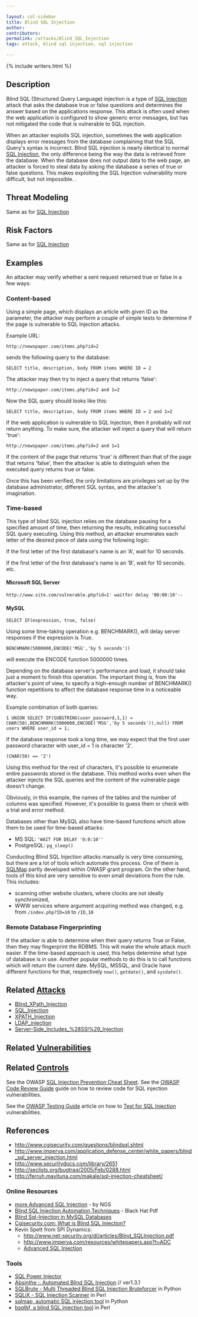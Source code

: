 ```yaml
---

layout: col-sidebar
title: Blind SQL Injection
author: 
contributors:
permalink: /attacks/Blind_SQL_Injection
tags: attack, blind sql injection, sql injection

---
```


{% include writers.html %}

## Description

Blind SQL (Structured Query Language) injection is a type of [SQL
Injection](https://owasp.org/www-community/attacks/SQL_Injection) attack that asks the database true
or false questions and determines the answer based on the applications
response. This attack is often used when the web application is
configured to show generic error messages, but has not mitigated the
code that is vulnerable to SQL injection.

When an attacker exploits SQL injection, sometimes the web application
displays error messages from the database complaining that the SQL
Query's syntax is incorrect. Blind SQL injection is nearly identical to
normal [SQL Injection](https://owasp.org/www-community/attacks/SQL_Injection), the only difference
being the way the data is retrieved from the database. When the database
does not output data to the web page, an attacker is forced to steal
data by asking the database a series of true or false questions. This
makes exploiting the SQL Injection vulnerability more difficult, but not
impossible. .

## Threat Modeling

Same as for [SQL Injection](https://owasp.org/www-community/attacks/SQL_Injection)

## Risk Factors

Same as for [SQL Injection](https://owasp.org/www-community/attacks/SQL_Injection)

## Examples

An attacker may verify whether a sent request returned true or false in
a few ways:

### Content-based

Using a simple page, which displays an article with given ID as the
parameter, the attacker may perform a couple of simple tests to
determine if the page is vulnerable to SQL Injection attacks.

Example URL:

    http://newspaper.com/items.php?id=2

sends the following query to the database:

    SELECT title, description, body FROM items WHERE ID = 2

The attacker may then try to inject a query that returns 'false':

    http://newspaper.com/items.php?id=2 and 1=2

Now the SQL query should looks like this:

    SELECT title, description, body FROM items WHERE ID = 2 and 1=2

If the web application is vulnerable to SQL Injection, then it probably
will not return anything. To make sure, the attacker will inject a query
that will return 'true':

    http://newspaper.com/items.php?id=2 and 1=1

If the content of the page that returns 'true' is different than that of
the page that returns 'false', then the attacker is able to distinguish
when the executed query returns true or false.

Once this has been verified, the only limitations are privileges set up
by the database administrator, different SQL syntax, and the attacker's
imagination.

### Time-based

This type of blind SQL injection relies on the database pausing for a
specified amount of time, then returning the results, indicating
successful SQL query executing. Using this method, an attacker
enumerates each letter of the desired piece of data using the following
logic:

If the first letter of the first database's name is an 'A', wait for 10
seconds.

If the first letter of the first database's name is an 'B', wait for 10
seconds. etc.

#### Microsoft SQL Server

    http://www.site.com/vulnerable.php?id=1' waitfor delay '00:00:10'--

#### MySQL

    SELECT IF(expression, true, false)

Using some time-taking operation e.g. BENCHMARK(), will delay server
responses if the expression is True.

    BENCHMARK(5000000,ENCODE('MSG','by 5 seconds'))

will execute the ENCODE function 5000000 times.

Depending on the database server's performance and load, it should take
just a moment to finish this operation. The important thing is, from the
attacker's point of view, to specify a high-enough number of BENCHMARK()
function repetitions to affect the database response time in a
noticeable way.

Example combination of both queries:

    1 UNION SELECT IF(SUBSTRING(user_password,1,1) = CHAR(50),BENCHMARK(5000000,ENCODE('MSG','by 5 seconds')),null) FROM users WHERE user_id = 1;

If the database response took a long time, we may expect that the first
user password character with user_id = 1 is character '2'.

    (CHAR(50) == '2')

Using this method for the rest of characters, it's possible to enumerate
entire passwords stored in the database. This method works even when the
attacker injects the SQL queries and the content of the vulnerable page
doesn't change.

Obviously, in this example, the names of the tables and the number of
columns was specified. However, it's possible to guess them or check
with a trial and error method.

Databases other than MySQL also have time-based functions which allow
them to be used for time-based attacks:

- MS SQL: `'WAIT FOR DELAY '0:0:10''`
- PostgreSQL: `pg_sleep()`

Conducting Blind SQL Injection attacks manually is very time
consuming, but there are a lot of tools which automate this process. One
of them is [SQLMap](http://sqlmap.org/) partly developed within OWASP
grant program. On the other hand, tools of this kind are very sensitive
to even small deviations from the rule. This includes:

  - scanning other website clusters, where clocks are not ideally
    synchronized,
  - WWW services where argument acquiring method was changed, e.g. from
    `/index.php?ID=10` to `/ID,10`

### Remote Database Fingerprinting

If the attacker is able to determine when their query returns True or
False, then they may fingerprint the RDBMS. This will make the whole
attack much easier. If the time-based approach is used, this helps
determine what type of database is in use. Another popular methods to do
this is to call functions which will return the current date. MySQL,
MSSQL, and Oracle have different functions for that, respectively
`now()`, `getdate()`, and `sysdate()`.

## Related [Attacks](https://owasp.org/www-community/attacks/)

- [Blind_XPath_Injection](https://owasp.org/www-community/attacks/Blind_XPath_Injection)
- [SQL_Injection](https://owasp.org/www-community/attacks/SQL_Injection)
- [XPATH_Injection](https://owasp.org/www-community/attacks/XPATH_Injection)
- [LDAP_injection](https://owasp.org/www-community/attacks/LDAP_Injection)
- [Server-Side_Includes_%28SSI%29_Injection](https://owasp.org/www-community/attacks/Server-Side_Includes_(SSI)_Injection)

## Related [Vulnerabilities](https://owasp.org/www-community/vulnerabilities/)

## Related [Controls](https://owasp.org/www-community/controls/)

See the OWASP [SQL Injection Prevention Cheat Sheet](https://cheatsheetseries.owasp.org/cheatsheets/SQL_Injection_Prevention_Cheat_Sheet.html).
See the [OWASP Code Review Guide](https://owasp.org/www-project-code-review-guide/) guide on how to
review code for SQL injection vulnerabilities.

See the [OWASP Testing Guide](https://owasp.org/www-project-web-security-testing-guide/) article on how to
[Test for SQL Injection](document/4_Web_Application_Security_Testing/4.8_Input_Validation_Testing/4.8.5_Testing_for_SQL_Injection_WSTG-INPVAL-005.md)
vulnerabilities.

## References

- http://www.cgisecurity.com/questions/blindsql.shtml
- http://www.imperva.com/application_defense_center/white_papers/blind_sql_server_injection.html
- http://www.securitydocs.com/library/2651
- http://seclists.org/bugtraq/2005/Feb/0288.html
- http://ferruh.mavituna.com/makale/sql-injection-cheatsheet/

### Online Resources

- [more Advanced SQL Injection](http://www.nccgroup.com/Libraries/Document_Downloads/more__Advanced_SQL_Injection.sflb.ashx) - by NGS
- [Blind SQL Injection Automation Techniques](http://www.blackhat.com/presentations/bh-usa-04/bh-us-04-hotchkies/bh-us-04-hotchkies.pdf) - Black Hat Pdf
- [Blind Sql-Injection in MySQL Databases](http://seclists.org/lists/bugtraq/2005/Feb/0288.html)
- [Cgisecurity.com: What is Blind SQL Injection?](http://www.cgisecurity.com/questions/blindsql.shtml)
- Kevin Spett from SPI Dynamics:
  - http://www.net-security.org/dl/articles/Blind_SQLInjection.pdf
  - http://www.imperva.com/resources/whitepapers.asp?t=ADC
  - [Advanced SQL Injection](https://www.owasp.org/images/7/74/Advanced_SQL_Injection.ppt)

### Tools

- [SQL Power Injector](http://www.sqlpowerinjector.com/)
- [Absinthe :: Automated Blind SQL Injection](http://www.0x90.org/releases/absinthe/) // ver1.3.1
- [SQLBrute - Multi Threaded Blind SQL Injection Bruteforcer](http://www.securiteam.com/tools/5IP0L20I0E.html) in Python
- [SQLiX - SQL Injection Scanner](:Category:OWASP_SQLiX_Project "wikilink") in Perl
- [sqlmap, automatic SQL injection tool](http://sqlmap.org/) in Python
- [bsqlbf, a blind SQL injection tool](https://code.google.com/p/bsqlbf-v2/) in Perl
